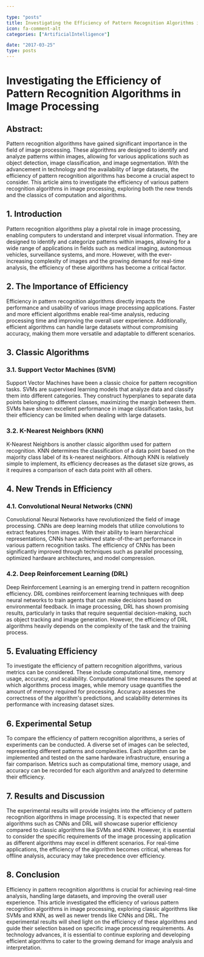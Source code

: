 ```yaml
---

type: "posts"
title: Investigating the Efficiency of Pattern Recognition Algorithms in Image Processing
icon: fa-comment-alt
categories: ["ArtificialIntelligence"]

date: "2017-03-25"
type: posts
---
```





# Investigating the Efficiency of Pattern Recognition Algorithms in Image Processing

## Abstract:
Pattern recognition algorithms have gained significant importance in the field of image processing. These algorithms are designed to identify and analyze patterns within images, allowing for various applications such as object detection, image classification, and image segmentation. With the advancement in technology and the availability of large datasets, the efficiency of pattern recognition algorithms has become a crucial aspect to consider. This article aims to investigate the efficiency of various pattern recognition algorithms in image processing, exploring both the new trends and the classics of computation and algorithms.

## 1. Introduction
Pattern recognition algorithms play a pivotal role in image processing, enabling computers to understand and interpret visual information. They are designed to identify and categorize patterns within images, allowing for a wide range of applications in fields such as medical imaging, autonomous vehicles, surveillance systems, and more. However, with the ever-increasing complexity of images and the growing demand for real-time analysis, the efficiency of these algorithms has become a critical factor.

## 2. The Importance of Efficiency
Efficiency in pattern recognition algorithms directly impacts the performance and usability of various image processing applications. Faster and more efficient algorithms enable real-time analysis, reducing processing time and improving the overall user experience. Additionally, efficient algorithms can handle large datasets without compromising accuracy, making them more versatile and adaptable to different scenarios.

## 3. Classic Algorithms
### 3.1. Support Vector Machines (SVM)
Support Vector Machines have been a classic choice for pattern recognition tasks. SVMs are supervised learning models that analyze data and classify them into different categories. They construct hyperplanes to separate data points belonging to different classes, maximizing the margin between them. SVMs have shown excellent performance in image classification tasks, but their efficiency can be limited when dealing with large datasets.

### 3.2. K-Nearest Neighbors (KNN)
K-Nearest Neighbors is another classic algorithm used for pattern recognition. KNN determines the classification of a data point based on the majority class label of its k-nearest neighbors. Although KNN is relatively simple to implement, its efficiency decreases as the dataset size grows, as it requires a comparison of each data point with all others.

## 4. New Trends in Efficiency
### 4.1. Convolutional Neural Networks (CNN)
Convolutional Neural Networks have revolutionized the field of image processing. CNNs are deep learning models that utilize convolutions to extract features from images. With their ability to learn hierarchical representations, CNNs have achieved state-of-the-art performance in various pattern recognition tasks. The efficiency of CNNs has been significantly improved through techniques such as parallel processing, optimized hardware architectures, and model compression.

### 4.2. Deep Reinforcement Learning (DRL)
Deep Reinforcement Learning is an emerging trend in pattern recognition efficiency. DRL combines reinforcement learning techniques with deep neural networks to train agents that can make decisions based on environmental feedback. In image processing, DRL has shown promising results, particularly in tasks that require sequential decision-making, such as object tracking and image generation. However, the efficiency of DRL algorithms heavily depends on the complexity of the task and the training process.

## 5. Evaluating Efficiency
To investigate the efficiency of pattern recognition algorithms, various metrics can be considered. These include computational time, memory usage, accuracy, and scalability. Computational time measures the speed at which algorithms process images, while memory usage quantifies the amount of memory required for processing. Accuracy assesses the correctness of the algorithm's predictions, and scalability determines its performance with increasing dataset sizes.

## 6. Experimental Setup
To compare the efficiency of pattern recognition algorithms, a series of experiments can be conducted. A diverse set of images can be selected, representing different patterns and complexities. Each algorithm can be implemented and tested on the same hardware infrastructure, ensuring a fair comparison. Metrics such as computational time, memory usage, and accuracy can be recorded for each algorithm and analyzed to determine their efficiency.

## 7. Results and Discussion
The experimental results will provide insights into the efficiency of pattern recognition algorithms in image processing. It is expected that newer algorithms such as CNNs and DRL will showcase superior efficiency compared to classic algorithms like SVMs and KNN. However, it is essential to consider the specific requirements of the image processing application as different algorithms may excel in different scenarios. For real-time applications, the efficiency of the algorithm becomes critical, whereas for offline analysis, accuracy may take precedence over efficiency.

## 8. Conclusion
Efficiency in pattern recognition algorithms is crucial for achieving real-time analysis, handling large datasets, and improving the overall user experience. This article investigated the efficiency of various pattern recognition algorithms in image processing, exploring classic algorithms like SVMs and KNN, as well as newer trends like CNNs and DRL. The experimental results will shed light on the efficiency of these algorithms and guide their selection based on specific image processing requirements. As technology advances, it is essential to continue exploring and developing efficient algorithms to cater to the growing demand for image analysis and interpretation.